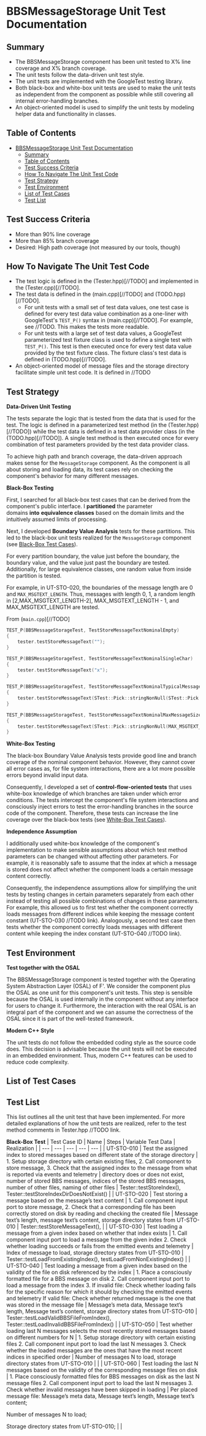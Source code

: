 # BBSMessageStorage Unit Test Documentation

## Summary

- The BBSMessageStorage component has been unit tested to X% line coverage and X% branch coverage.
- The unit tests follow the data-driven unit test style.
- The unit tests are implemented with the GoogleTest testing library.
- Both black-box and white-box unit tests are used to make the unit tests as independent from the component as possible while still covering all internal error-handling branches.
- An object-oriented model is used to simplify the unit tests by modeling helper data and functionality in classes.

## Table of Contents
- [BBSMessageStorage Unit Test Documentation](#bbsmessagestorage-unit-test-documentation)
  - [Summary](#summary)
  - [Table of Contents](#table-of-contents)
  - [Test Success Criteria](#test-success-criteria)
  - [How To Navigate The Unit Test Code](#how-to-navigate-the-unit-test-code)
  - [Test Strategy](#test-strategy)
  - [Test Environment](#test-environment)
  - [List of Test Cases](#list-of-test-cases)
  - [Test List](#test-list)


## Test Success Criteria

- More than 90% line coverage
- More than 85% branch coverage
- Desired: High path coverage (not measured by our tools, though)

## How To Navigate The Unit Test Code

- The test logic is defined in the (Tester.hpp)[//TODO] and implemented in the (Tester.cpp)[//TODO].
- The test data is defined in the (main.cpp)[//TODO] and (TODO.hpp)[//TODO].
    - For unit tests with a small set of test data values, one test case is defined for every test data value combination as a one-liner with GoogleTest's `TEST_P()` syntax in (main.cpp)[//TODO]. For example, see //TODO. This makes the tests more readable.
    - For unit tests with a large set of test data values, a GoogleTest parameterized test fixture class is used to define a single test with `TEST_P()`. This test is then executed once for every test data value provided by the test fixture class. The fixture class's test data is defined in (TODO.hpp)[//TODO].
- An object-oriented model of message files and the storage directory facilitate simple unit test code. It is defined in //TODO

## Test Strategy

**Data-Driven Unit Testing**

The tests separate the logic that is tested from the data that is used for the test. The logic is defined in a parameterized test method (in the (Tester.hpp)[//TODO]) while the test data is defined in a test data provider class (in the (TODO.hpp)[//TODO]). A single test method is then executed once for every combination of test parameters provided by the test data provider class.

To achieve high path and branch coverage, the data-driven approach makes sense for the `MessageStorage` component. As the component is all about storing and loading data, its test cases rely on checking the component's behavior for many different messages.

**Black-Box Testing**

First, I searched for all black-box test cases that can be derived from the component's public interface. I **partitioned** the parameter domains **into** **equivalence classes** based on the domain limits and the intuitively assumed limits of processing.

Next, I developed **Boundary Value Analysis** tests for these partitions. This led to the black-box unit tests realized for the `MessageStorage` component (see [Black-Box Test Cases](//TODO)).

For every partition boundary, the value just before the boundary, the boundary value, and the value just past the boundary are tested. Additionally, for large equivalence classes, one random value from inside the partition is tested.

For example, in UT-STO-020, the boundaries of the message length are 0 and `MAX_MSGTEXT_LENGTH`. Thus, messages with length 0, 1, a random length in [2,MAX_MSGTEXT_LENGTH-2], MAX_MSGTEXT_LENGTH - 1, and MAX_MSGTEXT_LENGTH are tested.

From (`main.cpp`)[//TODO]

``` cpp
TEST_P(BBSMessageStorageTest, TestStoreMessageTextNominalEmpty)
{
    tester.testStoreMessageText("");
}

TEST_P(BBSMessageStorageTest, TestStoreMessageTextNominalSingleChar)
{
    tester.testStoreMessageText("x");
}

TEST_P(BBSMessageStorageTest, TestStoreMessageTextNominalTypicalMessageSizeAllChars)
{
    tester.testStoreMessageText(STest::Pick::stringNonNull(STest::Pick::lowerUpper(2, MAX_MSGTEXT_LENGTH - 1)));
}

TEST_P(BBSMessageStorageTest, TestStoreMessageTextNominalMaxMessageSize)
{
    tester.testStoreMessageText(STest::Pick::stringNonNull(MAX_MSGTEXT_LENGTH));
}

```

**White-Box Testing**

The black-box Boundary Value Analysis tests provide good line and branch coverage of the nominal component behavior. However, they cannot cover all error cases as, for file system interactions, there are a lot more possible errors beyond invalid input data.

Consequently, I developed a set of **control-flow-oriented tests** that uses white-box knowledge of which branches are taken under which error conditions. The tests intercept the component's file system interactions and consciously inject errors to test the error-handling branches in the source code of the component. Therefore, these tests can increase the line coverage over the black-box tests (see [White-Box Test Cases](//TODO)).

**Independence Assumption**

I additionally used white-box knowledge of the component's implementation to make sensible assumptions about which test method parameters can be changed without affecting other parameters. For example, it is reasonably safe to assume that the index at which a message is stored does not affect whether the component loads a certain message content correctly.

Consequently, the independence assumptions allow for simplifying the unit tests by testing changes in certain parameters separately from each other instead of testing all possible combinations of changes in these parameters. For example, this allowed us to first test whether the component correctly loads messages from different indices while keeping the message content constant (UT-STO-030 //TODO link). Analogously, a second test case then tests whether the component correctly loads messages with different content while keeping the index constant (UT-STO-040 //TODO link).

## Test Environment

**Test together with the OSAL**

The BBSMessageStorage component is tested together with the Operating System Abstraction Layer (OSAL) of F'. We consider the component plus the OSAL as one unit for this component's unit tests. This step is sensible because the OSAL is used internally in the component without any interface for users to change it. Furthermore, the interaction with the real OSAL is an integral part of the component and we can assume the correctness of the OSAL since it is part of the well-tested framework.

**Modern C++ Style**

The unit tests do not follow the embedded coding style as the source code does. This decision is advisable because the unit tests will not be executed in an embedded environment. Thus, modern C++ features can be used to reduce code complexity.

## List of Test Cases
## Test List

This list outlines all the unit test that have been implemented. For more detailed explanations of how the unit tests are realized, refer to the test method comments in Tester.hpp //TODO link.

**Black-Box Test**
| Test Case ID | Name | Steps | Variable Test Data | Realization |
| --- | --- | --- | --- | --- |
| UT-STO-010 | Test the assigned index to stored messages based on different state of the storage directory | 1. Setup storage directory with certain existing files, 2. Call component to store message, 3. Check that the assigned index to the message from what is reported via events and telemetry | directory does or does not exist,
number of stored BBS messages,
indices of the stored BBS messages,
number of other files,
naming of other files | Tester::testStoreIndex(),
Tester::testStoreIndexDirDoesNotExist() |
| UT-STO-020 | Test storing a message based on the message’s text content | 1. Call component input port to store message, 2. Check that a corresponding file has been correctly stored on disk by reading and checking the created file | Message text’s length, message text’s content, storage directory states from UT-STO-010 | Tester::testStoreMessageText(),
 |
| UT-STO-030 | Test loading a message from a given index based on whether that index exists | 1. Call component input port to load a message from the given index
2. Check whether loading succeeds or fails from the emitted events and telemetry | Index of message to load,
storage directory states from UT-STO-010
 | Tester::testLoadFromExistingIndex(),
testLoadFromNonExistingIndex() |
| UT-STO-040 | Test loading a message from a given index based on the validity of the file on disk referenced by the index | 1. Place a consciously formatted file for a BBS message on disk
2. Call component input port to load a message from the index
3. If invalid file: Check whether loading fails for the specific reason for which it should by checking the emitted events and telemetry
If valid file: Check whether returned message is the one that was stored in the message file | Message’s meta data,
Message text’s length, 
Message text’s content,
storage directory states from UT-STO-010 | Tester::testLoadValidBBSFileFromIndex(),
Tester::testLoadInvalidBBSFileFromIndex() |
| UT-STO-050 | Test whether loading last N messages selects the most recently stored messages based on different numbers for N | 1. Setup storage directory with certain existing files
2. Call component input port to load the last N messages
3. Check whether the loaded messages are the ones that have the most recent indices in specified order  | Number of messages N to load, 
storage directory states from UT-STO-010 |  |
| UT-STO-060 | Test loading the last N messages based on the validity of the corresponding message files on disk | 1. Place consciously formatted files for BBS messages on disk as the last N message files
2. Call component input port to load the last N messages
3. Check whether invalid messages have been skipped in loading | Per placed message file:
Message’s meta data,
Message text’s length, 
Message text’s content;

Number of messages N to load;

Storage directory states from UT-STO-010;
 |  |